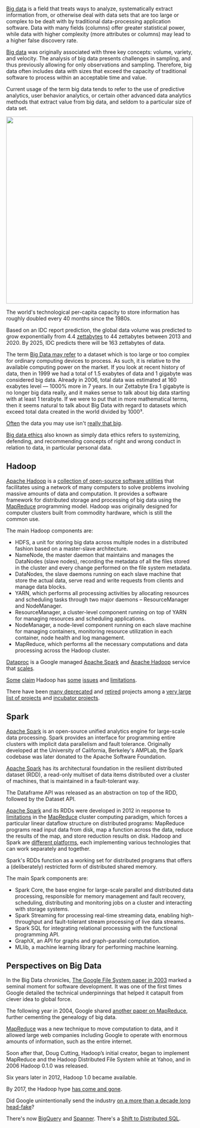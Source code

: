 
[Big data](https://en.m.wikipedia.org/wiki/Big_data) is a field that treats ways to analyze, systematically extract information from, or otherwise deal with data sets that are too large or complex to be dealt with by traditional data-processing application software. Data with many fields (columns) offer greater statistical power, while data with higher complexity (more attributes or columns) may lead to a higher false discovery rate.

[Big data](https://www.guru99.com/bigdata-tutorials.html) was originally associated with three key concepts: volume, variety, and velocity. The analysis of big data presents challenges in sampling, and thus previously allowing for only observations and sampling. Therefore, big data often includes data with sizes that exceed the capacity of traditional software to process within an acceptable time and value.

Current usage of the term big data tends to refer to the use of predictive analytics, user behavior analytics, or certain other advanced data analytics methods that extract value from big data, and seldom to a particular size of data set. 

<img src="https://upload.wikimedia.org/wikipedia/commons/e/ee/Big_Data.png" width="500">

The world's technological per-capita capacity to store information has roughly doubled every 40 months since the 1980s.

Based on an IDC report prediction, the global data volume was predicted to grow exponentially from 4.4 [zettabytes](https://en.m.wikipedia.org/wiki/Byte#Multiple-byte_units) to 44 zettabytes between 2013 and 2020. By 2025, IDC predicts there will be 163 zettabytes of data.



The term [Big Data may refer](https://towardsdatascience.com/how-big-is-big-data-3fb14d5351ba) to a dataset which is too large or too complex for ordinary computing devices to process. As such, it is relative to the available computing power on the market. If you look at recent history of data, then in 1999 we had a total of 1.5 exabytes of data and 1 gigabyte was considered big data. Already in 2006, total data was estimated at 160 exabytes level — 1000% more in 7 years. In our Zettabyte Era 1 gigabyte is no longer big data really, and it makes sense to talk about big data starting with at least 1 terabyte. If we were to put that in more mathematical terms, then it seems natural to talk about Big Data with regard to datasets which exceed total data created in the world divided by 1000³.

[Often](https://www.chrisstucchio.com/blog/2013/hadoop_hatred.html) the data you may use isn't [really that big](https://veekaybee.github.io/2017/03/20/hadoop-or-laptop/).

[Big data ethics](https://en.m.wikipedia.org/wiki/Big_data_ethics) also known as simply data ethics refers to systemizing, defending, and recommending concepts of right and wrong conduct in relation to data, in particular personal data.

## Hadoop 

[Apache Hadoop](https://en.m.wikipedia.org/wiki/Apache_Hadoop) is a [collection of open-source software utilities](https://techvidvan.com/tutorials/apache-hadoop-tutorials/) that facilitates using a network of many computers to solve problems involving massive amounts of data and computation. It provides a software framework for distributed storage and processing of big data using the [MapReduce](https://research.google/pubs/pub62/) programming model. Hadoop was originally designed for computer clusters built from commodity hardware, which is still the common use.  

The main Hadoop components are:

* HDFS, a unit for storing big data across multiple nodes in a distributed fashion based on a master-slave architecture.
* NameNode, the master daemon that maintains and manages the DataNodes (slave nodes), recording the metadata of all the files stored in the cluster and every change performed on the file system metadata.
* DataNodes, the slave daemons running on each slave machine that store the actual data, serve read and write requests from clients and manage data blocks.
* YARN, which performs all processing activities by allocating resources and scheduling tasks through two major daemons – ResourceManager and NodeManager.
* ResourceManager, a cluster-level component running on top of YARN for managing resources and scheduling applications.
* NodeManager, a node-level component running on each slave machine for managing containers, monitoring resource utilization in each container, node health and log management.
* MapReduce, which performs all the necessary computations and data processing across the Hadoop cluster.

[Dataproc](Dataproc) is a Google managed [Apache Spark](https://spark.apache.org/) and [Apache Hadoop](https://hadoop.apache.org/) service that [scales](https://cloud.google.com/dataproc/docs/concepts/configuring-clusters/scaling-clusters).

[Some](https://www.teradata.com/Blogs/Why-Hadoop-Failed-and-Where-We-Go-from-Here) [claim](https://www.datanami.com/2017/03/13/hadoop-failed-us-tech-experts-say/)  Hadoop has [some](https://www.singlestore.com/blog/hadoop-the-chronicle-of-an-expected-decline/) [issues](https://towardsdatascience.com/what-happened-to-hadoop-what-should-you-do-now-2876f68dbd1d) and [limitations](https://medium.com/@bharvi.vyas123/6-major-hadoop-limitations-with-their-solutions-1cae1d3936e1).  

There have been [many deprecated](https://www.zdnet.com/article/apache-software-foundation-retires-slew-of-hadoop-related-projects) and [retired](https://en.wikipedia.org/wiki/Apache_Attic) projects among a [very large list of projects](https://en.wikipedia.org/wiki/List_of_Apache_Software_Foundation_projects) and [incubator projects](http://incubator.apache.org/projects/).



## Spark

[Apache Spark](https://en.m.wikipedia.org/wiki/Apache_Spark) is an open-source unified analytics engine for large-scale data processing. Spark provides an interface for programming entire clusters with implicit data parallelism and fault tolerance. Originally developed at the University of California, Berkeley's AMPLab, the Spark codebase was later donated to the Apache Software Foundation.

[Apache Spark](https://thenewstack.io/the-good-bad-and-ugly-apache-spark-for-data-science-work/) has its architectural foundation in the resilient distributed dataset (RDD), a read-only multiset of data items distributed over a cluster of machines, that is maintained in a fault-tolerant way.

The Dataframe API was released as an abstraction on top of the RDD, followed by the Dataset API.

[Apache Spark](https://www.datanami.com/2019/04/03/apache-spark-is-great-but-its-not-perfect/) and its RDDs were developed in 2012 in response to [limitations](https://www.google.com/amp/s/data-flair.training/blogs/13-limitations-of-hadoop/amp/) in the [MapReduce](https://en.m.wikipedia.org/wiki/MapReduce) cluster computing paradigm, which forces a particular linear dataflow structure on distributed programs: MapReduce programs read input data from disk, map a function across the data, reduce the results of the map, and store reduction results on disk.  Hadoop and Spark are [different platforms](https://www.infoworld.com/article/3236869/what-is-apache-spark-the-big-data-platform-that-crushed-hadoop.html), each implementing various technologies that can work separately and together.

Spark's RDDs function as a working set for distributed programs that offers a (deliberately) restricted form of distributed shared memory.

The main Spark components are: 

* Spark Core, the base engine for large-scale parallel and distributed data processing, responsible for memory management and fault recovery, scheduling, distributing and monitoring jobs on a cluster and interacting with storage systems.
* Spark Streaming for processing real-time streaming data, enabling high-throughput and fault-tolerant stream processing of live data streams.
* Spark SQL for integrating relational processing with the functional programming API.
* GraphX, an API for graphs and graph-parallel computation.
* MLlib, a machine learning library for performing machine learning.

## Perspectives on Big Data

In the Big Data  chronicles, [The Google File System paper in 2003](https://research.google/pubs/pub51/) marked a seminal moment for software development. It was one of the first times Google detailed the technical underpinnings that helped it catapult from clever idea to global force.

The following year in 2004, Google shared [another paper on MapReduce](https://research.google/pubs/pub62), further cementing the genealogy of big data. 

[MapReduce](https://en.m.wikipedia.org/wiki/MapReduce) was a new technique to move computation to data, and it allowed large web companies including Google to operate with enormous amounts of information, such as the entire internet. 

Soon after that, Doug Cutting, Hadoop’s initial creator, began to implement MapReduce and the Hadoop Distributed File System while at Yahoo, and in 2006 Hadoop 0.1.0 was released.

Six years later in 2012, Hadoop 1.0 became available.

By 2017, the Hadoop hype [has come and gone](https://0x0fff.com/hadoop-the-end-of-an-era/).

Did Google unintentionally send the industry  [on a more than a decade long head-fake](https://garyorenstein.medium.com/did-google-send-the-big-data-industry-on-a-10-year-head-fake-9c94d553925a)?

There's now [BigQuery](BigQuery) and [Spanner](Spanner). There's a [Shift to Distributed SQL](https://medium.com/@garyorenstein/the-shift-to-distributed-sql-232c04dec1f7).


